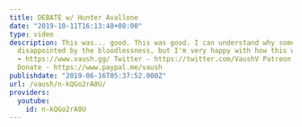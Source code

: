```yaml
---
title: DEBATE w/ Hunter Avallone
date: "2019-10-11T16:13:48+08:00"
type: video
description: This was... good. This was good. I can understand why some of you are
  disappointed by the bloodlessness, but I'm very happy with how this went down. Website
  - https://www.vaush.gg/ Twitter - https://twitter.com/VaushV Patreon - https://www.patreon.com/vaush
  Donate - https://www.paypal.me/vaush
publishdate: "2019-06-16T05:37:52.000Z"
url: /vaush/n-kQGo2rA0U/
providers:
  youtube:
    id: n-kQGo2rA0U
---
```

